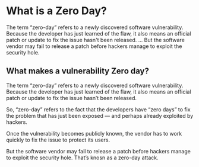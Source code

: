 # What is a Zero Day?

The term “zero-day” refers to a newly discovered software vulnerability. Because the developer has just learned of the flaw, it also means an official patch or update to fix the issue hasn't been released. ... But the software vendor may fail to release a patch before hackers manage to exploit the security hole.

## What makes a vulnerability Zero day?

The term “zero-day” refers to a newly discovered software vulnerability. Because the developer has just learned of the flaw, it also means an official patch or update to fix the issue hasn’t been released.

So, “zero-day” refers to the fact that the developers have “zero days” to fix the problem that has just been exposed — and perhaps already exploited by hackers.

Once the vulnerability becomes publicly known, the vendor has to work quickly to fix the issue to protect its users.

But the software vendor may fail to release a patch before hackers manage to exploit the security hole. That’s knosn as a zero-day attack.
